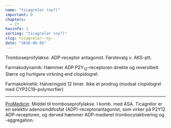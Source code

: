 ```yaml
---
name: "ticagrelor (ny?)"
important: 0
chapters:
  - 27
hasinfo: 1
sorting: "ticagrelor (ny?)"
slug: ticagrelor--ny--
date: "2016-06-05"
---
```


Tromboseprofylakse. ADP-receptor antagonist. Førstevalg v. AKS-ptt.

Farmakodynamik: Hæmmer ADP P2Y<sub>12</sub>-receptoren direkte og reversibelt.
Større og hurtigere virkning end clopidogrel.

Farmakokinetik: Halveringsid 12 timer. Ikke et prodrug (modsat clopidogrel med
CYP2C19-polymorfier)

<hr>

<a href=\http://pro.medicin.dk/Medicin/Praeparater/6017\ target=\_blank\>ProMedicin</a>:
Middel til tromboseprofylakse. I komb. med ASA. Ticagrelor er en selektiv
adenosindifosfat (ADP)-receptorantagonist, som virker på P2Y12 ADP-receptoren,
og derved hæmmer ADP-medieret trombocytaktivering og -aggregation.
